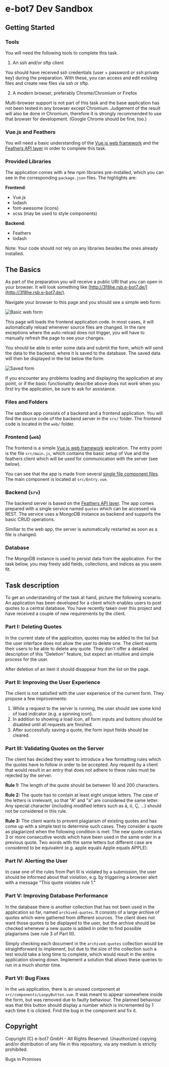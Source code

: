 # e-bot7 Dev Sandbox

## Getting Started

### Tools

You will need the following tools to complete this task.

1. An ssh and/or sftp client

  You should have received ssh credentials (user + password or ssh private key) during the preparation. With these, you can access and edit existing files and create new files via ssh or sftp.

2. A modern browser, preferably Chrome/Chromium or Firefox

  Multi-browser support is not part of this task and the base application has not been tested in any browser except Chromium. Judgement of the result will also be done in Chromium, therefore it is strongly recommended to use that browser for development. (Google Chrome should be fine, too.)

### Vue.js and Feathers

You will need a basic understanding of the [Vue.js web framework](https://vuejs.org/) and the [Feathers API layer](https://feathersjs.com/) in order to complete this task.

### Provided Libraries

The application comes with a few npm libraries pre-installed, which you can see in the corresponding `package.json` files. The highlights are:

**Frontend**:

* Vue.js
* lodash
* font-awesome (icons)
* scss (may be used to style components)

**Backend**:

* Feathers
* lodash

Note: Your code should not rely on any libraries besides the ones already installed.


## The Basics

As part of the preparation you will receive a public URI that you can open in your browser. It will look something like [http://3f8he.rsb.e-bot7.de/](http://3f8he.rsb.e-bot7.de/).

Navigate your browser to this page and you should see a simple web form:

![Basic web form](images/basic-web-form.png)

This page will loads the frontend application code. In most cases, it will automatically reload whenever source files are changed. In the rare exceptions where the auto-reload does not trigger, you will have to manually refresh the page to see your changes.

You should be able to enter some data and submit the form, which will send the data to the backend, where it is saved to the database. The saved data will then be displayed in the list below the form:

![Saved form](images/saved-form.png)

If you encounter any problems loading and displaying the application at any point, or if the basic functionality describe above does not work when you first try the application, be sure to ask for assistance.


### Files and Folders

The sandbox app consists of a backend and a frontend application. You will find the source code of the backend server in the `srv/` folder. The frontend code is located in the `web/` folder.


### Frontend (`web`)

The frontend is a simple [Vue.js web framework](https://vuejs.org/) application. The entry point is the file `src/main.js`, which contains the basic setup of Vue and the feathers client which will be used for communication with the server (see below).

You can see that the app is made from several [single file component files](https://vuejs.org/v2/guide/single-file-components.html). The main component is located at `src/Entry.vue`.

### Backend (`srv`)

The backend server is based on the [Feathers API layer](https://feathersjs.com/). The app comes prepared with a single service named `quotes` which can be accessed via REST. The service uses a MongoDB instance as backend and supports the basic CRUD operations.

Similiar to the web app, the server is automatically restarted as soon as a file is changed.


### Database

The MongoDB instance is used to persist data from the application. For the task below, you may freely add fields, collections, and indices as you seem fit.


## Task description

To get an understanding of the task at hand, picture the following scenario. An application has been developed for a client which enables users to post quotes to a central database. You have recently taken over this project and have received a couple of new requirements by the client.


### Part I: Deleting Quotes

In the current state of the application, quotes may be added to the list but the user interface does not allow the user to delete one. The client wants their users to be able to delete any quote. They don't offer a detailed description of this "Deletion" feature, but expect an intuitive and simple process for the user.

After deletion of an item it should disappear from the list on the page.


### Part II: Improving the User Experience

The client is not satisfied with the user experience of the current form. They propose a few improvements:

1. While a request to the server is running, the user should see some kind of load indicator (e.g. a spinning icon).
2. In addition to showing a load icon, all form inputs and buttons should be disabled until all requests are finished.
3. After successfully saving a quote, the form input fields should be cleared.

### Part III: Validating Quotes on the Server

The client has decided they want to introduce a few formatting rules which the quotes have to follow in order to be accepted. Any request by a client that would result in an entry that does not adhere to these rules must be rejected by the server.

**Rule 1:** The length of the quote should be between 10 and 200 characters.

**Rule 2:** The quote has to contain at least eight unique letters. The case of the letters is irrelevant, so that "A" and "a" are considered the same letter. Any special character (including modified letters such as à, ö, Ç, ...) should not be considered in this rule.

**Rule 3:** The client wants to prevent plagiarism of existing quotes and has come up with a simple test to determine such cases. They consider a quote as plagiarized when the following condition is met:
The new quote contains 3 or more consecutive words which have been used in the same order in a previous quote. Two words with the same letters but different case are considered to be equivalent (e.g. apple equals Apple equals APPLE).


### Part IV: Alerting the User

In case one of the rules from Part III is violated by a submission, the user should be informed about that violation, e.g. by triggering a browser alert with a message "This quote violates rule 1."


### Part V: Improving Database Performance

In the database there is another collection that has not been used in the application so far, named `archived-quotes`. It consists of a large archive of quotes which were gathered from different sources. The client does not want those quotes to be displayed to the user, but the archive should be checked whenever a new quote is added in order to find possible plagiarisms (see rule 3 of Part III).

Simply checking each document in the `archived-quotes` collection would be straightforward to implement, but due to the size of the collection such a test would take a long time to complete, which would result in the entire application slowing down. Implement a solution that allows these queries to run in a much shorter time.

### Part VI: Bug Fixes

In the `web` application, there is an unused component at `src/components/LoopyButton.vue`. It was meant to appear somewhere inside the form, but was removed due to faulty behaviour. The planned behaviour was that this button should display a number which is incremented by 1 each time it is clicked. Find the bug in the component and fix it.


## Copyright

Copyright (C) e-bot7 GmbH - All Rights Reserved. Unauthorized copying and/or distribution of any file in this repository, via any medium is strictly prohibited.


Bugs in Promises

